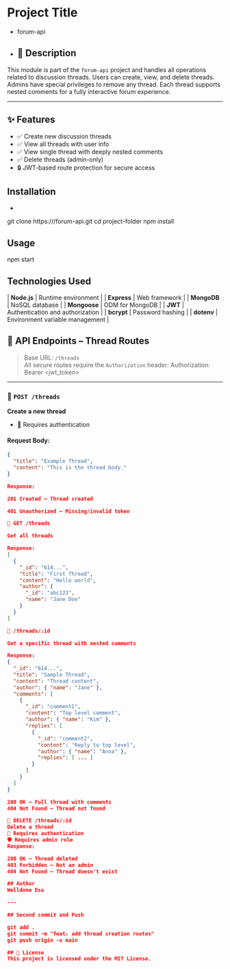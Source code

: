 # Project Title
- forum-api

- ## 📖 Description
This module is part of the `forum-api` project and handles all operations related to discussion threads. Users can create, view, and delete threads. Admins have special privileges to remove any thread. Each thread supports nested comments for a fully interactive forum experience.

---


## ✨ Features

- ✅ Create new discussion threads
- ✅ View all threads with user info
- ✅ View single thread with deeply nested comments
- ✅ Delete threads (admin-only)
- 🔒 JWT-based route protection for secure access


## Installation
- 
git clone https://<yourusername>/forum-api.git
cd project-folder
npm install

 ## Usage 
 npm start


## Technologies Used
| **Node.js**   | Runtime environment                    |
| **Express**   | Web framework                          |
| **MongoDB**   | NoSQL database                         |
| **Mongoose**  | ODM for MongoDB                        |
| **JWT**       | Authentication and authorization       |
| **bcrypt**    | Password hashing                       |
| **dotenv**    | Environment variable management        |


## 📘 API Endpoints – Thread Routes

> Base URL: `/threads`  
> All secure routes require the `Authorization` header:
Authorization: Bearer <jwt_token>


---

### 📌 `POST /threads`
**Create a new thread**
- 🔐 Requires authentication
#### Request Body:
```json
{
  "title": "Example Thread",
  "content": "This is the thread body."
}

Response:

201 Created – Thread created

401 Unauthorized – Missing/invalid token

📌 GET /threads

Get all threads

Response:
[
  {
    "_id": "614...",
    "title": "First Thread",
    "content": "Hello world",
    "author": {
      "_id": "abc123",
      "name": "Jane Doe"
    }
  }
]

📌 /threads/:id

Get a specific thread with nested comments

Response:
{
  "_id": "614...",
  "title": "Sample Thread",
  "content": "Thread content",
  "author": { "name": "Jane" },
  "comments": [
    {
      "_id": "comment1",
      "content": "Top level comment",
      "author": { "name": "Kim" },
      "replies": [
        {
          "_id": "comment2",
          "content": "Reply to top level",
          "author": { "name": "Anna" },
          "replies": [ ... ]
        }
      ]
    }
  ]
}

200 OK – Full thread with comments
404 Not Found – Thread not found

📌 DELETE /threads/:id
Delete a thread
🔐 Requires authentication
🛡️ Requires admin role
Response:

200 OK – Thread deleted
403 Forbidden – Not an admin
404 Not Found – Thread doesn't exist

## Author
Welldone Esu 

---

## Second commit and Push

git add .
git commit -m "feat: add thread creation routes"
git push origin -u main

## 📄 License
This project is licensed under the MIT License.
